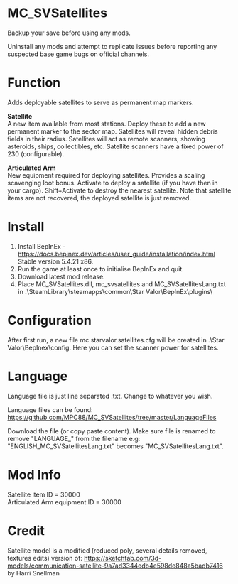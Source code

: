 # MC_SVSatellites  
  
Backup your save before using any mods.  
  
Uninstall any mods and attempt to replicate issues before reporting any suspected base game bugs on official channels.  
    
Function  
========  
Adds deployable satellites to serve as permanent map markers.  

**Satellite**  
A new item available from most stations.  Deploy these to add a new permanent marker to the sector map.  Satellites will reveal hidden debris fields in their radius.  Satellites will act as remote scanners, showing asteroids, ships, collectibles, etc.  Satellite scanners have a fixed power of 230 (configurable).  
  
**Articulated Arm**  
New equipment required for deploying satellites.  Provides a scaling scavenging loot bonus.  Activate to deploy a satellite (if you have then in your cargo).  Shift+Activate to destroy the nearest satellite.  Note that satellite items are not recovered, the deployed satellite is just removed.  
  
Install  
=======  
1. Install BepInEx - https://docs.bepinex.dev/articles/user_guide/installation/index.html Stable version 5.4.21 x86.  
2. Run the game at least once to initialise BepInEx and quit.  
3. Download latest mod release.  
4. Place MC_SVSatellites.dll, mc_svsatellites and MC_SVSatellitesLang.txt in .\SteamLibrary\steamapps\common\Star Valor\BepInEx\plugins\  

Configuration  
===========  
After first run, a new file mc.starvalor.satellites.cfg will be created in .\Star Valor\BepInex\config.  Here you can set the scanner power for satellites.  
  
Language  
=====  
Language file is just line separated .txt.  Change to whatever you wish.  
    
Language files can be found: https://github.com/MPC88/MC_SVSatellites/tree/master/LanguageFiles  
  
Download the file (or copy paste content).  Make sure file is renamed to remove "LANGUAGE_" from the filename e.g: "ENGLISH_MC_SVSatellitesLang.txt" becomes "MC_SVSatellitesLang.txt".  
  
Mod Info
======
Satellite item ID = 30000  
Articulated Arm equipment ID = 30000

Credit  
=======  
Satellite model is a modified (reduced poly, several details removed, textures edits) version of: https://sketchfab.com/3d-models/communication-satellite-9a7ad3344edb4e598de848a5badb7416 by Harri Snellman 
